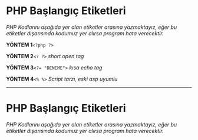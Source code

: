 # PHP Başlangıç Etiketleri #
*PHP Kodlarını aşağıda yer alan etiketler arasına yazmaktayız, eğer bu etiketler dışarısında kodumuz yer alırsa program hata verecektir.*

**YÖNTEM 1**`<?php ?>`

**YÖNTEM 2**`<? ?>` *short open tag*

**YÖNTEM 3**`<?= "DENEME">` *kısa echo tag*

**YÖNTEM 4**`<% %>` *Script tarzı, eski asp uyumlu*

------------

# PHP Başlangıç Etiketleri #
*PHP Kodlarını aşağıda yer alan etiketler arasına yazmaktayız, eğer bu etiketler dışarısında kodumuz yer alırsa program hata verecektir.*
